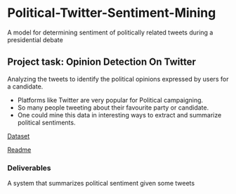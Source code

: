 Political-Twitter-Sentiment-Mining
==================================
A model for determining sentiment of politically related tweets during a presidential debate

Project task: Opinion Detection On Twitter
------------------------------------------
Analyzing the tweets to identify the political opinions expressed by users for a candidate.

* Platforms like Twitter are very popular for Political campaigning.
* So many people tweeting about their favourite party or candidate.
* One could mine this data in interesting ways to extract and summarize political sentiments.

[Dataset](http://bit.ly/eu72Lr)

[Readme](http://www.ayman-naaman.net/2010/11/21/twitter-sentiment-dataset-online/)

### Deliverables 
A system that summarizes political sentiment given some tweets
